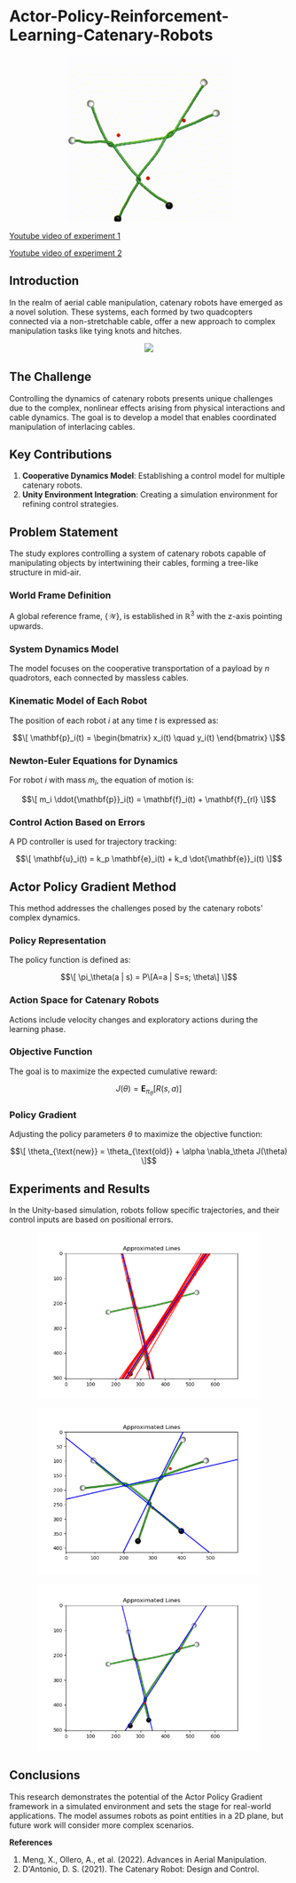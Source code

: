 # Actor-Policy-Reinforcement-Learning-Catenary-Robots

<p align="center">
  <img height="300" src="https://github.com/diegosdantonio/Actor-Policy-Reinforcement-Learning-Catenary-Robots/blob/main/figures/EXP1.gif">
</p>

[Youtube video of experiment 1](https://youtu.be/rOAVMieaIJA)

[Youtube video of experiment 2](https://youtu.be/Ci6wI2GcJEw)


## Introduction
In the realm of aerial cable manipulation, catenary robots have emerged as a novel solution. These systems, each formed by two quadcopters connected via a non-stretchable cable, offer a new approach to complex manipulation tasks like tying knots and hitches.

<p align="center">
  <img height="300" src="https://github.com/diegosdantonio/Actor-Policy-Reinforcement-Learning-Catenary-Robots/blob/main/figures/drill.png">
</p>


## The Challenge
Controlling the dynamics of catenary robots presents unique challenges due to the complex, nonlinear effects arising from physical interactions and cable dynamics. The goal is to develop a model that enables coordinated manipulation of interlacing cables.

## Key Contributions
1. **Cooperative Dynamics Model**: Establishing a control model for multiple catenary robots.
2. **Unity Environment Integration**: Creating a simulation environment for refining control strategies.

## Problem Statement
The study explores controlling a system of catenary robots capable of manipulating objects by intertwining their cables, forming a tree-like structure in mid-air.

### World Frame Definition
A global reference frame, $\{\mathcal{W}\}$, is established in $\mathbb{R}^3$ with the z-axis pointing upwards.

### System Dynamics Model
The model focuses on the cooperative transportation of a payload by $n$ quadrotors, each connected by massless cables. 

### Kinematic Model of Each Robot
The position of each robot $i$ at any time $t$ is expressed as:

$$\[ \mathbf{p}_i(t) = \begin{bmatrix} x_i(t) \quad y_i(t) \end{bmatrix} \]$$

### Newton-Euler Equations for Dynamics
For robot $i$ with mass $m_i$, the equation of motion is:

$$\[ m_i \ddot{\mathbf{p}}_i(t) = \mathbf{f}_i(t) + \mathbf{f}_{rl} \]$$

### Control Action Based on Errors
A PD controller is used for trajectory tracking:

$$\[ \mathbf{u}_i(t) = k_p \mathbf{e}_i(t) + k_d \dot{\mathbf{e}}_i(t) \]$$

## Actor Policy Gradient Method
This method addresses the challenges posed by the catenary robots' complex dynamics.

### Policy Representation
The policy function is defined as:

$$\[ \pi_\theta(a | s) = P\[A=a | S=s; \theta\] \]$$

### Action Space for Catenary Robots
Actions include velocity changes and exploratory actions during the learning phase.

### Objective Function
The goal is to maximize the expected cumulative reward:

$$ J(\theta) = \mathbf{E}_{\pi_{\theta}} [R(s, a)] $$


### Policy Gradient
Adjusting the policy parameters $\theta$ to maximize the objective function:

$$\[ \theta_{\text{new}} = \theta_{\text{old}} + \alpha \nabla_\theta J(\theta) \]$$

## Experiments and Results
In the Unity-based simulation, robots follow specific trajectories, and their control inputs are based on positional errors.

<p align="center">
  <img height="300" src="https://github.com/diegosdantonio/Actor-Policy-Reinforcement-Learning-Catenary-Robots/blob/main/figures/draw_lines3.png">
</p>

<p align="center">
  <img height="300" src="https://github.com/diegosdantonio/Actor-Policy-Reinforcement-Learning-Catenary-Robots/blob/main/figures/draw_lines.png">
</p>

<p align="center">
  <img height="300" src="https://github.com/diegosdantonio/Actor-Policy-Reinforcement-Learning-Catenary-Robots/blob/main/figures/draw_lines_3.png">
</p>




## Conclusions
This research demonstrates the potential of the Actor Policy Gradient framework in a simulated environment and sets the stage for real-world applications. The model assumes robots as point entities in a 2D plane, but future work will consider more complex scenarios.


**References**
1. Meng, X., Ollero, A., et al. (2022). Advances in Aerial Manipulation.
2. D'Antonio, D. S. (2021). The Catenary Robot: Design and Control.
